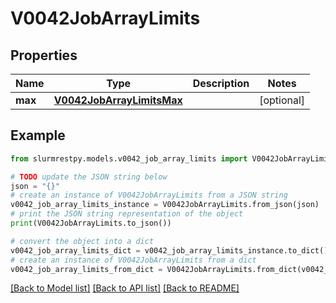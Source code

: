 # V0042JobArrayLimits


## Properties

Name | Type | Description | Notes
------------ | ------------- | ------------- | -------------
**max** | [**V0042JobArrayLimitsMax**](V0042JobArrayLimitsMax.md) |  | [optional]

## Example

```python
from slurmrestpy.models.v0042_job_array_limits import V0042JobArrayLimits

# TODO update the JSON string below
json = "{}"
# create an instance of V0042JobArrayLimits from a JSON string
v0042_job_array_limits_instance = V0042JobArrayLimits.from_json(json)
# print the JSON string representation of the object
print(V0042JobArrayLimits.to_json())

# convert the object into a dict
v0042_job_array_limits_dict = v0042_job_array_limits_instance.to_dict()
# create an instance of V0042JobArrayLimits from a dict
v0042_job_array_limits_from_dict = V0042JobArrayLimits.from_dict(v0042_job_array_limits_dict)
```
[[Back to Model list]](../README.md#documentation-for-models) [[Back to API list]](../README.md#documentation-for-api-endpoints) [[Back to README]](../README.md)


